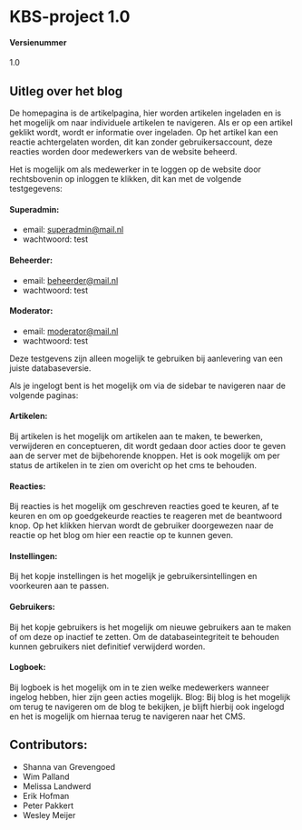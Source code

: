 # KBS-project 1.0

#### Versienummer
1.0

## Uitleg over het blog

De homepagina is de artikelpagina, hier worden artikelen ingeladen en is het mogelijk om naar individuele artikelen te navigeren.
Als er op een artikel geklikt wordt, wordt er informatie over ingeladen.
Op het artikel kan een reactie achtergelaten worden, dit kan zonder gebruikersaccount, deze reacties worden door medewerkers van de website beheerd.

Het is mogelijk om als medewerker in te loggen op de website door rechtsbovenin op inloggen te klikken, dit kan met de volgende testgegevens:
#### Superadmin:
- email: superadmin@mail.nl
- wachtwoord: test

#### Beheerder:
- email: beheerder@mail.nl
- wachtwoord: test

#### Moderator:
- email: moderator@mail.nl
- wachtwoord: test

Deze testgevens zijn alleen mogelijk te gebruiken bij aanlevering van een juiste databaseversie.

Als je ingelogt bent is het mogelijk om via de sidebar te navigeren naar de volgende paginas:
#### Artikelen:
Bij artikelen is het mogelijk om artikelen aan te maken, te bewerken, verwijderen en conceptueren, dit wordt gedaan door acties door te geven aan de server met de bijbehorende knoppen.
Het is ook mogelijk om per status de artikelen in te zien om overicht op het cms te behouden.
#### Reacties:
Bij reacties is het mogelijk om geschreven reacties goed te keuren, af te keuren en om op goedgekeurde reacties te reageren met de beantwoord knop.
Op het klikken hiervan wordt de gebruiker doorgewezen naar de reactie op het blog om hier een reactie op te kunnen geven.
#### Instellingen:
Bij het kopje instellingen is het mogelijk je gebruikersintellingen en voorkeuren aan te passen.
#### Gebruikers:
Bij het kopje gebruikers is het mogelijk om nieuwe gebruikers aan te maken of om deze op inactief te zetten.
Om de databaseintegriteit te behouden kunnen gebruikers niet definitief verwijderd worden.
#### Logboek:
Bij logboek is het mogelijk om in te zien welke medewerkers wanneer ingelog hebben, hier zijn geen acties mogelijk.
Blog: Bij blog is het mogelijk om terug te navigeren om de blog te bekijken, je blijft hierbij ook ingelogd en het is mogelijk om hiernaa terug te navigeren naar het CMS.

## Contributors:
- Shanna van Grevengoed
- Wim Palland
- Melissa Landwerd
- Erik Hofman
- Peter Pakkert
- Wesley Meijer
